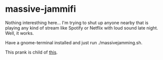# massive-jammifi

Nothing interesthing here... I'm trying to shut up anyone nearby that is playing any kind of stream like Spotify or Netflix with loud sound late night. Well, it works.

Have a gnome-terminal installed and just run ./massivejamming.sh.

This prank is child of [this](https://github.com/julianoborba/jammifi).
